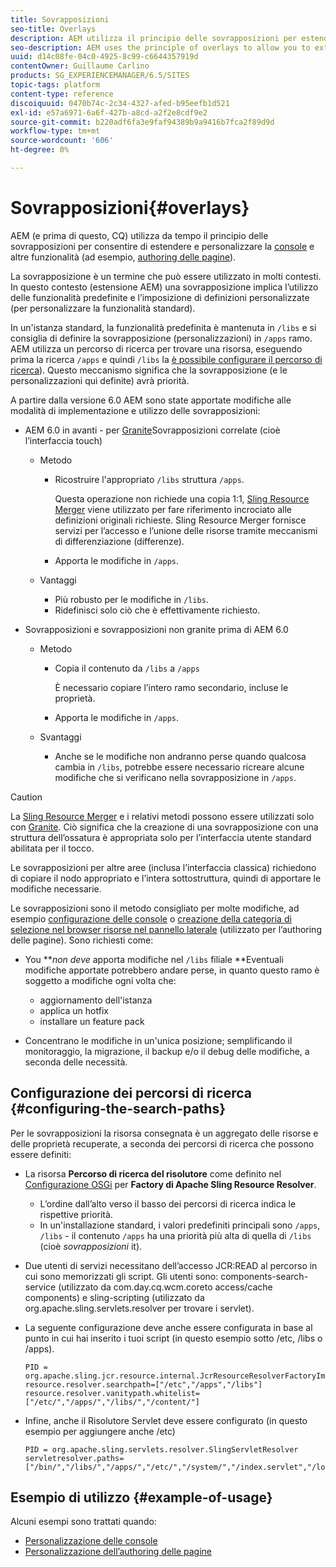```yaml
---
title: Sovrapposizioni
seo-title: Overlays
description: AEM utilizza il principio delle sovrapposizioni per estendere e personalizzare le console e altre funzionalità
seo-description: AEM uses the principle of overlays to allow you to extend and customize the consoles and other functionality
uuid: d14c08fe-04c0-4925-8c99-c6644357919d
contentOwner: Guillaume Carlino
products: SG_EXPERIENCEMANAGER/6.5/SITES
topic-tags: platform
content-type: reference
discoiquuid: 0470b74c-2c34-4327-afed-b95eefb1d521
exl-id: e57a6971-6a6f-427b-a8cd-a2f2e8cdf9e2
source-git-commit: b220adf6fa3e9faf94389b9a9416b7fca2f89d9d
workflow-type: tm+mt
source-wordcount: '606'
ht-degree: 0%

---
```


# Sovrapposizioni{#overlays}

AEM (e prima di questo, CQ) utilizza da tempo il principio delle sovrapposizioni per consentire di estendere e personalizzare la [console](/help/sites-developing/customizing-consoles-touch.md) e altre funzionalità (ad esempio, [authoring delle pagine](/help/sites-developing/customizing-page-authoring-touch.md)).

La sovrapposizione è un termine che può essere utilizzato in molti contesti. In questo contesto (estensione AEM) una sovrapposizione implica l’utilizzo delle funzionalità predefinite e l’imposizione di definizioni personalizzate (per personalizzare la funzionalità standard).

In un&#39;istanza standard, la funzionalità predefinita è mantenuta in `/libs` e si consiglia di definire la sovrapposizione (personalizzazioni) in `/apps` ramo. AEM utilizza un percorso di ricerca per trovare una risorsa, eseguendo prima la ricerca `/apps` e quindi `/libs` la [è possibile configurare il percorso di ricerca](#configuring-the-search-paths)). Questo meccanismo significa che la sovrapposizione (e le personalizzazioni qui definite) avrà priorità.

A partire dalla versione 6.0 AEM sono state apportate modifiche alle modalità di implementazione e utilizzo delle sovrapposizioni:

* AEM 6.0 in avanti - per [Granite](https://helpx.adobe.com/experience-manager/6-5/sites/developing/using/reference-materials/granite-ui/api/index.html)Sovrapposizioni correlate (cioè l’interfaccia touch)

   * Metodo

      * Ricostruire l&#39;appropriato `/libs` struttura `/apps`.

         Questa operazione non richiede una copia 1:1, [Sling Resource Merger](/help/sites-developing/sling-resource-merger.md) viene utilizzato per fare riferimento incrociato alle definizioni originali richieste. Sling Resource Merger fornisce servizi per l’accesso e l’unione delle risorse tramite meccanismi di differenziazione (differenze).

      * Apporta le modifiche in `/apps`.
   * Vantaggi

      * Più robusto per le modifiche in `/libs`.
      * Ridefinisci solo ciò che è effettivamente richiesto.


* Sovrapposizioni e sovrapposizioni non granite prima di AEM 6.0

   * Metodo

      * Copia il contenuto da `/libs` a `/apps`

         È necessario copiare l’intero ramo secondario, incluse le proprietà.

      * Apporta le modifiche in `/apps`.
   * Svantaggi

      * Anche se le modifiche non andranno perse quando qualcosa cambia in `/libs`, potrebbe essere necessario ricreare alcune modifiche che si verificano nella sovrapposizione in `/apps`.


>[!CAUTION]
>
>La [Sling Resource Merger](/help/sites-developing/sling-resource-merger.md) e i relativi metodi possono essere utilizzati solo con [Granite](https://helpx.adobe.com/experience-manager/6-5/sites/developing/using/reference-materials/granite-ui/api/index.html). Ciò significa che la creazione di una sovrapposizione con una struttura dell’ossatura è appropriata solo per l’interfaccia utente standard abilitata per il tocco.
>
>Le sovrapposizioni per altre aree (inclusa l’interfaccia classica) richiedono di copiare il nodo appropriato e l’intera sottostruttura, quindi di apportare le modifiche necessarie.

Le sovrapposizioni sono il metodo consigliato per molte modifiche, ad esempio [configurazione delle console](/help/sites-developing/customizing-consoles-touch.md#create-a-custom-console) o [creazione della categoria di selezione nel browser risorse nel pannello laterale](/help/sites-developing/customizing-page-authoring-touch.md#add-new-selection-category-to-asset-browser) (utilizzato per l’authoring delle pagine). Sono richiesti come:

* You ***non deve* apporta modifiche nel `/libs` filiale **Eventuali modifiche apportate potrebbero andare perse, in quanto questo ramo è soggetto a modifiche ogni volta che:

   * aggiornamento dell&#39;istanza
   * applica un hotfix
   * installare un feature pack

* Concentrano le modifiche in un&#39;unica posizione; semplificando il monitoraggio, la migrazione, il backup e/o il debug delle modifiche, a seconda delle necessità.

## Configurazione dei percorsi di ricerca {#configuring-the-search-paths}

Per le sovrapposizioni la risorsa consegnata è un aggregato delle risorse e delle proprietà recuperate, a seconda dei percorsi di ricerca che possono essere definiti:

* La risorsa **Percorso di ricerca del risolutore** come definito nel [Configurazione OSGi](/help/sites-deploying/configuring-osgi.md) per **Factory di Apache Sling Resource Resolver**.

   * L’ordine dall’alto verso il basso dei percorsi di ricerca indica le rispettive priorità.
   * In un&#39;installazione standard, i valori predefiniti principali sono `/apps`, `/libs` - il contenuto `/apps` ha una priorità più alta di quella di `/libs` (cioè *sovrapposizioni* it).

* Due utenti di servizi necessitano dell’accesso JCR:READ al percorso in cui sono memorizzati gli script. Gli utenti sono: components-search-service (utilizzato da com.day.cq.wcm.coreto access/cache components) e sling-scripting (utilizzato da org.apache.sling.servlets.resolver per trovare i servlet).
* La seguente configurazione deve anche essere configurata in base al punto in cui hai inserito i tuoi script (in questo esempio sotto /etc, /libs o /apps).

   ```
   PID = org.apache.sling.jcr.resource.internal.JcrResourceResolverFactoryImpl
   resource.resolver.searchpath=["/etc","/apps","/libs"]
   resource.resolver.vanitypath.whitelist=["/etc/","/apps/","/libs/","/content/"]
   ```

* Infine, anche il Risolutore Servlet deve essere configurato (in questo esempio per aggiungere anche /etc)

   ```
   PID = org.apache.sling.servlets.resolver.SlingServletResolver
   servletresolver.paths=["/bin/","/libs/","/apps/","/etc/","/system/","/index.servlet","/login.servlet","/services/"]
   ```

## Esempio di utilizzo {#example-of-usage}

Alcuni esempi sono trattati quando:

* [Personalizzazione delle console](/help/sites-developing/customizing-consoles-touch.md)
* [Personalizzazione dell’authoring delle pagine](/help/sites-developing/customizing-page-authoring-touch.md)
